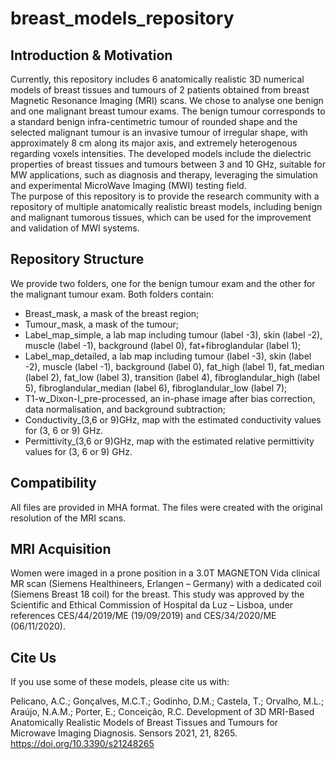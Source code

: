 # breast_models_repository

## Introduction & Motivation ##
Currently, this repository includes 6 anatomically realistic 3D numerical models of breast tissues and tumours of 2 patients obtained from breast Magnetic Resonance Imaging (MRI) scans. We chose to analyse one benign and one malignant breast tumour exams. The benign tumour corresponds to a standard benign infra-centimetric tumour of rounded shape and the selected malignant tumour is an invasive tumour of irregular shape, with approximately 8 cm along its major axis, and extremely heterogenous regarding voxels intensities.
The developed models include the dielectric properties of breast tissues and tumours between 3 and 10 GHz, suitable for MW applications, such as diagnosis and therapy, leveraging the simulation and experimental MicroWave Imaging (MWI) testing field.  
The purpose of this repository is to provide the research community with a repository of multiple anatomically realistic breast models, including benign and malignant tumorous tissues, which can be used for the improvement and validation of MWI systems.

## Repository Structure ##
We provide two folders, one for the benign tumour exam and the other for the malignant tumour exam. Both folders contain:
- Breast_mask, a mask of the breast region;
- Tumour_mask, a mask of the tumour;
- Label_map_simple, a lab map including tumour (label -3), skin (label -2), muscle (label -1), background (label 0), fat+fibroglandular (label 1);
- Label_map_detailed, a lab map including tumour (label -3), skin (label -2), muscle (label -1), background (label 0), fat_high (label 1), fat_median (label 2), fat_low (label 3), transition (label 4), fibroglandular_high (label 5), fibroglandular_median (label 6), fibroglandular_low (label 7);
- T1-w_Dixon-I_pre-processed, an in-phase image after bias correction, data normalisation, and background subtraction;
- Conductivity_(3,6 or 9)GHz, map with the estimated conductivity values for (3, 6 or 9) GHz.
- Permittivity_(3,6 or 9)GHz, map with the estimated relative permittivity values for (3, 6 or 9) GHz.

## Compatibility ##
All files are provided in MHA format. The files were created with the original resolution of the MRI scans.

## MRI Acquisition ##
Women were imaged in a prone position in a 3.0T MAGNETON Vida clinical MR scan (Siemens Healthineers, Erlangen – Germany) with a dedicated coil (Siemens Breast 18 coil) for the breast. This study was approved by the Scientific and Ethical Commission of Hospital da Luz – Lisboa, under references CES/44/2019/ME (19/09/2019) and CES/34/2020/ME (06/11/2020).

## Cite Us ##
If you use some of these models, please cite us with:

Pelicano, A.C.; Gonçalves, M.C.T.; Godinho, D.M.; Castela, T.; Orvalho, M.L.; Araújo, N.A.M.; Porter, E.; Conceição, R.C. Development of 3D MRI-Based Anatomically Realistic Models of Breast Tissues and Tumours for Microwave Imaging Diagnosis. Sensors 2021, 21, 8265. https://doi.org/10.3390/s21248265

